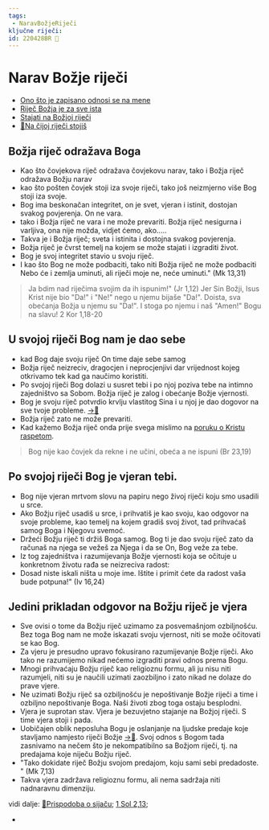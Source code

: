 ```yaml
---
tags: 
 - NaravBožjeRiječi
ključne riječi:
id: 220428BR 🌿
---
```

# Narav Božje riječi

<!--
- prvo što treba ovdje staviti jest ==Bog u svojoj riječi daruje sebe i odnos sa sobom==
 ❗ 
Za razliku od karizmatskog pokreta -
U tečaju evanđelja  nije toliko naglasak niti na darovima, niti na pomazanjima (vidi poruku koju sam stavio)
-->

- [Ono što je zapisano odnosi se na mene](034-Ono-što-je-zapisano-odnosi-se-na-mene.md) 
- [Riječ Božja je za sve ista](032-Riječ-Božja-je-za-sve-ista.md) 
- [Stajati na Božjoj riječi](033-Stajati-na-Božjoj%20-riječi.md) 
-  [📝Na čijoj riječi stojiš](../2.tekstovi/Na-čijoj-riječi-stojiš.md)



## Božja riječ odražava Boga

- Kao što čovjekova riječ odražava čovjekovu narav, tako i Božja riječ odražava Božju narav
- kao što pošten čovjek stoji iza svoje riječi, tako još neizmjerno više Bog stoji iza svoje.
- Bog  ima beskonačan integritet, on je svet, vjeran i istinit, dostojan svakog povjerenja. On ne vara.
- tako i Božja riječ ne vara i ne može prevariti. Božja riječ nesigurna i varljiva, ona nije možda, vidjet ćemo, ako.....
- Takva je i Božja riječ; sveta i istinita i dostojna svakog povjerenja. 
- Božja riječ je čvrst temelj na kojem se može stajati i izgraditi život.
- Bog je svoj integritet stavio u svoju riječ.
- I kao što Bog ne može podbaciti, tako niti Božja riječ ne može podbaciti
Nebo će i zemlja uminuti, ali riječi moje ne, neće uminuti." (Mk 13,31)
> Ja bdim nad riječima svojim da ih ispunim!" (Jr 1,12)
> Jer Sin Božji, Isus Krist nije bio "Da!" i "Ne!" nego u njemu bijaše "Da!". Doista, sva obećanja Božja u njemu su "Da!". I stoga po njemu i naš "Amen!" Bogu na slavu! 2 Kor 1,18-20


## U svojoj riječi Bog nam je dao sebe
- kad Bog daje svoju riječ On time daje sebe samog
- Božja riječ neizreciv, dragocjen i  neprocjenjivi dar vrijednost kojeg otkrivamo tek kad ga naučimo koristiti. 
- Po svojoj riječi Bog dolazi u susret tebi i po njoj poziva tebe na intimno zajedništvo sa Sobom. Božja riječ je zalog i obećanje Božje vjernosti.
- Bog je svoju riječ potvrdio krvlju vlastitog Sina i u njoj je dao dogovor na sve tvoje probleme. [→📝](002-Što-je-evanđelje.md)
- Božja riječ zato ne može prevariti.
- Kad kažemo Božja riječ onda prije svega mislimo na [poruku o Kristu raspetom](../3.Biblijski%20tekstovi/1-Sol-2,13.md#Poruka%20akoe%20-%20ἀκοή%20značenje%20riječi).

 
>  Bog nije kao čovjek da rekne i ne učini, obeća a ne ispuni (Br 23,19)
> 
   



## Po svojoj riječi Bog je vjeran tebi.  
- Bog nije vjeran mrtvom slovu na papiru nego živoj riječi koju smo usadili u srce.
- Ako Božju riječ usadiš u srce, i prihvatiš je kao svoju, kao odgovor na svoje probleme, kao temelj na kojem gradiš svoj život, tad prihvaćaš samog Boga i Njegovu svemoć.
- Držeći Božju riječ ti držiš Boga samog. Bog ti je dao svoju riječ zato da računaš na njega se vežeš za Njega i da se On, Bog veže za tebe.
- Iz tog zajedništva i razumijevanja Božje vjernosti koja se očituje u konkretnom životu rađa se neizreciva radost:
- Dosad niste iskali ništa u moje ime. Ištite i primit ćete da radost vaša bude potpuna!"
 (Iv 16,24)

 
##  Jedini prikladan odgovor na Božju riječ je vjera
- Sve ovisi o tome da Božju riječ uzimamo za posvemašnjom ozbiljnošću. Bez toga Bog  nam ne može iskazati svoju vjernost, niti se može očitovati se kao Bog.
- Za vjeru je presudno upravo fokusirano razumijevanje Božje riječi. Ako tako ne razumijemo nikad nećemo izgraditi pravi odnos prema Bogu. 
- Mnogi prihvaćaju Božju riječ kao religioznu formu, ali ju nisu niti razumjeli, niti su je naučili uzimati zaozbiljno i zato nikad ne dolaze do prave vjere.
- Ne uzimati Božju riječ sa  ozbiljnošću je nepoštivanje Božje riječi a time i  ozbiljno nepoštivanje Boga. Naši životi zbog toga ostaju besplodni.
- Vjera je suprotan stav. Vjera je bezuvjetno stajanje na Božjoj riječi. S time vjera stoji i pada.
- Uobičajen oblik neposluha Bogu je oslanjanje na ljudske predaje  koje stavljamo namjesto riječi Božje [→📝](../3.Biblijski%20tekstovi/Gal-3_1-5.md). Svoj odnos s Bogom tada zasnivamo na nečem što je nekompatibilno sa Božjom riječi, tj.  na predajama koje niječu Božju riječ.
- "Tako dokidate riječ Božju svojom predajom, koju  sami sebi predadoste. " (Mk 7,13)
- Takva vjera zadržava religioznu formu, ali nema sadržaja niti nadnaravnu dimenziju.




vidi dalje:
 [📝Prispodoba o sijaču](Mk%204,3%20Prispodoba%20o%20sijaču.md); [1 Sol 2,13](../3.Biblijski%20tekstovi/1-Sol-2,13.md);

<!-- 
Nećemo sa dovoljno poštovanja držati Božju riječ i u skladu s tim nećemo izgraditi vlastitu vjeru. Jer .... 
 -->


<!-- ovo je sad već druga tema i za drugu bilješku-->
- 


<!--- Kad netko u vjeri stoji na Božjoj riječi, njegovim obećanjima i Kristovom križu i izgovara (proglašava) Božju riječ protiv problema - tad sam Bog bdije nad svojim riječima da ih ispuni.
- Pošto Bog ne može podbaciti, niti Njegova riječ ne može podbaciti, a tako niti onaj koji stoji na Njegovoj riječi ne može podbaciti.
- Božja riječ je čvrsta stijena i temelj vjere.
- Svaku riječ Novog zavjeta Bog je zapečatio krvlju vlastitog Sina

 -->